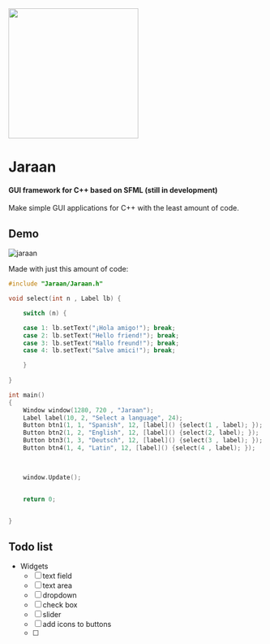 <img src="https://github.com/Kuvrot/Jaraan/assets/23508114/e934a4c8-9e21-404b-9a3b-555043bd4470" width=256>

# Jaraan
#### GUI framework for C++ based on SFML (still in development)
Make simple GUI applications for C++  with the least amount of code. 

## Demo

![jaraan](https://github.com/Kuvrot/Jaraan/assets/23508114/974544a5-f4b6-4ec9-b8f9-bbc346fd574b)

Made with just this amount of code: 

```c++
#include "Jaraan/Jaraan.h"

void select(int n , Label lb) {

    switch (n) {

    case 1: lb.setText("¡Hola amigo!"); break;
    case 2: lb.setText("Hello friend!"); break;
    case 3: lb.setText("Hallo freund!"); break;
    case 4: lb.setText("Salve amici!"); break;

    }
    
}

int main()
{   
    Window window(1280, 720 , "Jaraan");
    Label label(10, 2, "Select a language", 24);
    Button btn1(1, 1, "Spanish", 12, [label]() {select(1 , label); });
    Button btn2(1, 2, "English", 12, [label]() {select(2, label); });
    Button btn3(1, 3, "Deutsch", 12, [label]() {select(3 , label); });
    Button btn4(1, 4, "Latin", 12, [label]() {select(4 , label); });

    

    window.Update();


    return 0;

    
}
```

## Todo list
- Widgets
  * [ ] text field
  * [ ] text area
  * [ ] dropdown
  * [ ] check box
  * [ ] slider
  * [ ] add icons to buttons
  * [ ] 
